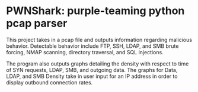 # PWNShark: purple-teaming python pcap parser

This project takes in a pcap file and outputs information regarding malicious behavior.
Detectable behavior include FTP, SSH, LDAP, and SMB brute forcing, NMAP scanning, directory traversal, and SQL injections.

The program also outputs graphs detailing the density with respect to time of SYN requests, LDAP, SMB, and outgoing data. 
The graphs for Data, LDAP, and SMB Density take in user input for an IP address in order to display outbound connection rates.
